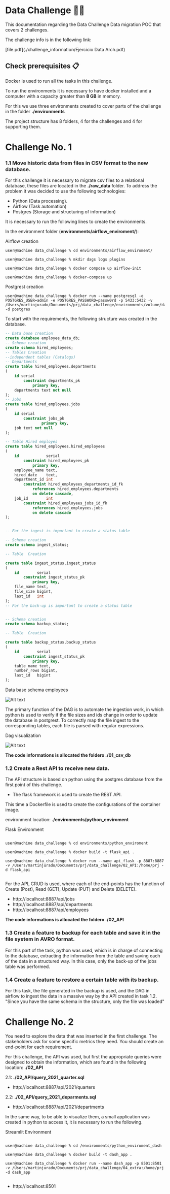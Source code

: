 # Data Challenge 🚀🚀

This documentation regarding the Data Challenge Data migration POC that covers 2 challenges.

The challenge info is in the following link:

[file.pdf](./challenge_information/Ejercicio Data Arch.pdf)

## Check prerequisites 📋

Docker is used to run all the tasks in this challenge.

To run the environments it is necessary to have docker installed and a computer with a capacity greater than **8 GB** in memory.

For this we use three environments created to cover parts of the challenge in the folder **./environments**

The project structure has 8 folders, 4 for the challenges and 4 for supporting them.

# Challenge No. 1

### 1.1 Move historic data from files in CSV format to the new database.
For this challenge it is necessary to migrate csv files to a relational database, these files are located in the **./raw_data** folder.
To address the problem it was decided to use the following technologies:
- Python (Data processing).
- Airflow (Task automation)
- Postgres (Storage and structuring of information)

It is necessary to run the following lines to create the environments.

In the environment folder (**environments/airflow_enviroment/**):

Airflow creation

```console
user@machine data_challenge % cd environments/airflow_enviroment/

user@machine data_challenge % mkdir dags logs plugins

user@machine data_challenge % docker compose up airflow-init

user@machine data_challenge % docker-compose up

```

Postgrest creation

```console
user@machine data_challenge % docker run --name postgresql -e POSTGRES_USER=admin -e POSTGRES_PASSWORD=passw0rd -p 5433:5432 -v /Users/martinjurado/Documents/prj/data_challenge/environments/volume/data_db:/var/lib/postgresql/data -d postgres

```

To start with the requirements, the following structure was created in the database.

```sql
-- Data base creation
create database employee_data_db;
-- Schema creation
create schema hired_employees;
-- Tables Creation
--independent tables (Catalogs)
-- Departments
create table hired_employees.departments
(
	id serial
		constraint departments_pk
			primary key,
	departments text not null
);
-- Jobs
create table hired_employees.jobs
(
	id serial
        constraint jobs_pk
                primary key,
	job text not null
);

-- Table Hired employes
create table hired_employees.hired_employees
(
    id            serial
        constraint hired_employees_pk
            primary key,
    employee_name text,
    hired_date    text,
    department_id int
        constraint hired_employees_departments_id_fk
            references hired_employees.departments
            on delete cascade,
    job_id        int
        constraint hired_employees_jobs_id_fk
            references hired_employees.jobs
            on delete cascade
);


-- For the ingest is important to create a status table

-- Schema creation
create schema ingest_status;

-- Table  Creation

create table ingest_status.ingest_status
(
    id        serial
        constraint ingest_status_pk
            primary key,
    file_name text,
    file_size bigint,
    last_id   int
);
-- For the back-up is important to create a status table


-- Schema creation
create schema backup_status;

-- Table  Creation

create table backup_status.backup_status
(
    id        serial
        constraint ingest_status_pk
            primary key,
    table_name text,
    number_rows bigint,
    last_id   bigint
);


```
Data base schema employees

![Alt text](./database_schemas/hired_employees.png 'schema')

The primary function of the DAG is to automate the ingestion work, in which python is used to verify if the file sizes and ids change in order to update the database in postgrest. To correctly map the file ingest to the corresponding tables, each file is parsed with regular expressions.

Dag visualization

![Alt text](./resources/airflow.png "airflow")

**The code informations is allocated the foldero ./01_csv_db**

### 1.2 Create a Rest API to receive new data.

The API structure is based on python using the postgres database from the first point of this challenge.

- The flask framework is used to create the REST API.

This time a Dockerfile is used to create the configurations of the container image.

environment location: **./environments/python_enviroment**

Flask Environment

```console

user@machine data_challenge % cd environments/python_enviroment

user@machine data_challenge % docker build -t flask_api .

user@machine data_challenge % docker run --name api_flask -p 8887:8887 -v /Users/martinjurado/Documents/prj/data_challenge/02_API:/home/prj -d flask_api


```

For the API, CRUD is used, where each of the end-points has the function of Create (Post), Read (GET), Update (PUT) and Delete (DELETE).

- http://localhost:8887/api/jobs
- http://localhost:8887/api/departments
- http://localhost:8887/api/employees



**The code informations is allocated the foldero ./02_API**

### 1.3 Create a feature to backup for each table and save it in the file system in AVRO format.


For this part of the task, python was used, which is in charge of connecting to the database, extracting the information from the table and saving each of the data in a structured way. In this case, only the back-up of the jobs table was performed.

### 1.4 Create a feature to restore a certain table with its backup.

For this task, the file generated in the backup is used, and the DAG in airflow to ingest the data in a massive way by the API created in task 1.2. 
"Since you have the same schema in the structure, only the file was loaded"

# Challenge No. 2

You need to explore the data that was inserted in the first challenge. The stakeholders ask for
some specific metrics they need. You should create an end-point for each requirement.

For this challenge, the API was used, but first the appropriate queries were designed to obtain the information, which are found in the following location: **./02_API**

2.1: **./02_API/query_2021_quarter.sql**

- http://localhost:8887/api/2021/quarters


2.2: **./02_API/query_2021_deparments.sql**

- http://localhost:8887/api/2021/departments


In the same way, to be able to visualize them, a small application was created in python to access it, it is necessary to run the following.

Streamlit Environment

```console

user@machine data_challenge % cd /environments/python_enviroment_dash

user@machine data_challenge % docker build -t dash_app .

user@machine data_challenge % docker run --name dash_app -p 8501:8501 -v /Users/martinjurado/Documents/prj/data_challenge/04_extra:/home/prj -d dash_app


```

- http://localhost:8501











